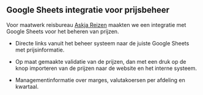 ## Google Sheets integratie voor prijsbeheer

Voor maatwerk reisbureau [Askja Reizen]("/#portfolio-askja") maakten we een integratie met Google Sheets voor het beheren van prijzen.

+ Directe links vanuit het beheer systeem naar de juiste Google Sheets met prijsinformatie. 

+ Op maat gemaakte validatie van de prijzen, dan met een druk op de knop importeren van de prijzen naar de website en het interne systeem. 

+ Managementinformatie over marges, valutakoersen per afdeling en kwartaal. 

